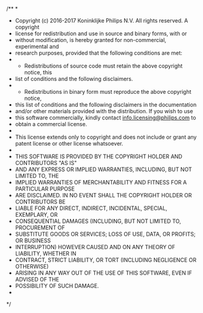 /**
 * 
 * Copyright (c) 2016-2017 Koninklijke Philips N.V. All rights reserved. A copyright
 * license for redistribution and use in source and binary forms, with or
 * without modification, is hereby granted for non-commercial, experimental and
 * research purposes, provided that the following conditions are met:
 * - Redistributions of source code must retain the above copyright notice, this
 *   list of conditions and the following disclaimers.
 * - Redistributions in binary form must reproduce the above copyright notice, 
 *   this list of conditions and the following disclaimers in the documentation
 *   and/or other materials provided with the distribution. If you wish to use
 *   this software commercially, kindly contact info.licensing@philips.com to 
 *   obtain a commercial license.
 *
 * This license extends only to copyright and does not include or grant any patent license or other license whatsoever.
 *
 * THIS SOFTWARE IS PROVIDED BY THE COPYRIGHT HOLDER AND CONTRIBUTORS "AS IS"
 * AND ANY EXPRESS OR IMPLIED WARRANTIES, INCLUDING, BUT NOT LIMITED TO, THE
 * IMPLIED WARRANTIES OF MERCHANTABILITY AND FITNESS FOR A PARTICULAR PURPOSE
 * ARE DISCLAIMED. IN NO EVENT SHALL THE COPYRIGHT HOLDER OR CONTRIBUTORS BE
 * LIABLE FOR ANY DIRECT, INDIRECT, INCIDENTAL, SPECIAL, EXEMPLARY, OR
 * CONSEQUENTIAL DAMAGES (INCLUDING, BUT NOT LIMITED TO, PROCUREMENT OF 
 * SUBSTITUTE GOODS OR SERVICES; LOSS OF USE, DATA, OR PROFITS; OR BUSINESS 
 * INTERRUPTION) HOWEVER CAUSED AND ON ANY THEORY OF LIABILITY, WHETHER IN 
 * CONTRACT, STRICT LIABILITY, OR TORT (INCLUDING NEGLIGENCE OR OTHERWISE) 
 * ARISING IN ANY WAY OUT OF THE USE OF THIS SOFTWARE, EVEN IF ADVISED OF THE
 * POSSIBILITY OF SUCH DAMAGE.
 * 
 */
